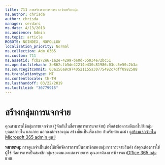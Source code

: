 ```yaml
---
title: 711 การสร้างรายการการแจกจ่ายหรือกลุ่ม
ms.author: chrisda
author: chrisda
manager: serdars
ms.date: 4/13/2018
ms.audience: Admin
ms.topic: article
ROBOTS: NOINDEX, NOFOLLOW
localization_priority: Normal
ms.collection: Adm_O365
ms.custom: 711
ms.assetid: fcb272e6-1a2e-4299-be0d-55934e72bc51
ms.openlocfilehash: 3e862cfb5de42214e430c81986c03cc5e50c2b3a
ms.sourcegitcommit: 03a156a9c9740521155a30775492c7dff0982588
ms.translationtype: MT
ms.contentlocale: th-TH
ms.lasthandoff: 03/22/2019
ms.locfileid: "30779915"
---
```

# <a name="create-distribution-groups"></a>สร้างกลุ่มการแจกจ่าย

คุณสามารถใช้กลุ่มการแจกจ่าย (รู้จักกันในชื่อรายการการแจกจ่าย) เพื่อส่งข้อความอีเมลไปยังกลุ่มบุคคลภายใน และภาย นอกองค์กรของคุณ สร้างขึ้นเป็นเรื่องง่าย สำหรับคำแนะนำ ดู[สร้างแจกจ่ายใน Microsoft 365 admin ศูนย์](https://support.office.com/article/b1ffe755-59e5-4369-826d-825f145a8400)
  
 **หมายเหตุ**: การดูแลจำเป็นต้องใช้เพื่อจัดการการเป็นสมาชิกของกลุ่มการกระจายสินค้า ถ้าคุณต้องการให้ผู้ใช้ จัดการการเป็นสมาชิกกลุ่มของตนเองแสดงรายการ คุณอาจต้องการพิจารณา[Office 365 กลุ่ม](https://support.office.com/article/b565caa1-5c40-40ef-9915-60fdb2d97fa2)แทน 
  

